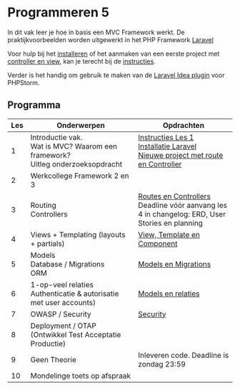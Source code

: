 # Programmeren 5

In dit vak leer je hoe in basis een MVC Framework werkt. De praktijkvoorbeelden worden uitgewerkt in het PHP Framework [Laravel](https://laravel.com/)

Voor hulp bij het [installeren](./instructies/installatie.md) of het aanmaken van een eerste project met [controller en view](./instructies/new-project-and-route.md), kan je
terecht bij de [instructies](./instructies).

Verder is het handig om gebruik te maken van de [Laravel Idea plugin](./instructies/installatie.md#laravel-idea-plugin) voor PHPStorm. 

## Programma
        
| Les | Onderwerpen                                                                          | Opdrachten                                                                                                                                                                           | 
|-----|--------------------------------------------------------------------------------------|--------------------------------------------------------------------------------------------------------------------------------------------------------------------------------------|
| 1   | Introductie vak.<br> Wat is MVC? Waarom een framework?<br> Uitleg onderzoeksopdracht | [Instructies Les 1](./opdrachten/les1.md) <br> [Installatie Laravel](./instructies/installatie.md) <br> [Nieuwe project met route en Controller](./instructies/new-project-and-route.md) |
| 2   | Werkcollege Framework 2 en 3                                                         |                                                                                                                                                                                      |
| 3   | Routing<br> Controllers<br>                                                          | [Routes en Controllers](./opdrachten/les3.md)<br/> Deadline vóór aanvang les 4 in changelog: ERD, User Stories en planning                                                           |
| 4   | Views + Templating (layouts + partials)<br>                                          | [View, Template en Component](./opdrachten/les4.md)                                                                                                                                  |
| 5   | Models<br> Database / Migrations<br> ORM                                             | [Models en Migrations](./opdrachten/les5.md)                                                                                                                                         |
| 6   | 1-op-veel relaties<br>Authenticatie & autorisatie met user accounts)                 | [Models en relaties](./opdrachten/les6.md)                                                                                                                                           |
| 7   | OWASP / Security                                                                     | [Security](./opdrachten/les7.md)                                                                                                                                                     |
| 8   | Deployment / OTAP (Ontwikkel Test Acceptatie Productie)                              |                                                                                                                                                                                      |
| 9   | Geen Theorie                                                                         | Inleveren code. Deadline is zondag 23:59                                                                                                                                             |
| 10  | Mondelinge toets op afspraak                                                         |                                                                                                                                                                                      |


